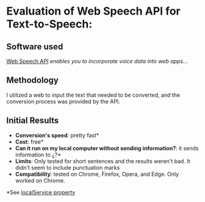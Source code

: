 # Evaluation of Web Speech API for Text-to-Speech:

## Software used

[Web Speech API](https://developer.mozilla.org/en-US/docs/Web/API/Web_Speech_API) *enables you to incorporate voice data into web apps...*

## Methodology

I utilized a web to input the text that needed to be converted, and the conversion process was provided by the API.

## Initial Results

- **Conversion's speed**: pretty fast\*
- **Cost**: free\*
- **Can it run on my local computer without sending information?**: it sends information to ¿?\*
- **Limits**: Only tested for short sentences and the results weren't bad. It didn't seem to include punctuation marks
- **Compatibility**: tested on Chrome, Firefox, Opera, and Edge. Only worked on Chrome.

\*See [localService property](https://developer.mozilla.org/en-US/docs/Web/API/SpeechSynthesisVoice/localService)




